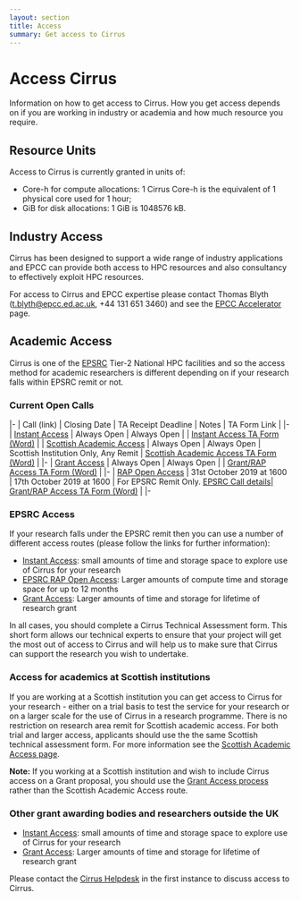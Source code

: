 ```yaml
---
layout: section
title: Access
summary: Get access to Cirrus
---
```


Access Cirrus
=============

Information on how to get access to Cirrus. How you get access depends on 
if you are working in industry or academia and how much resource you require.

Resource Units
--------------

Access to Cirrus is currently granted in units of:

* Core-h for compute allocations: 1 Cirrus Core-h is the equivalent of 1 physical core used for 1 hour;
* GiB for disk allocations: 1 GiB is 1048576 kB.

Industry Access
---------------

Cirrus has been designed to support a wide range of industry applications 
and EPCC can provide both access to HPC resources and also consultancy to
effectively exploit HPC resources.

For access to Cirrus and EPCC expertise please contact Thomas Blyth
(<t.blyth@epcc.ed.ac.uk>, +44 131 651 3460) and see the 
[EPCC Accelerator](https://www.epcc.ed.ac.uk/work-us/industry-engagement-programmes/accelerator)
page.

Academic Access
---------------

Cirrus is one of the [EPSRC](http://www.epsrc.ac.uk) Tier-2 National HPC facilities and
so the access method for academic researchers is different depending on if your 
research falls within EPSRC remit or not.

### Current Open Calls

|-
| Call (link) | Closing Date | TA Receipt Deadline | Notes | TA Form Link |
|-
| [Instant Access](instant.html) | Always Open | Always Open | | [Instant Access TA Form (Word)](ta/Cirrus-TA-Instant-form.docx) |
| [Scottish Academic Access](scottish.html) | Always Open | Always Open | Scottish Institution Only, Any Remit | [Scottish Academic Access TA Form (Word)](ta/Cirrus-TA-ScotAccess-form.docx) |
|-
| [Grant Access](grant.html) | Always Open | Always Open | | [Grant/RAP Access TA Form (Word)](ta/Cirrus-TA-RAPGrant-form.docx) |
|-
| [RAP Open Access](open.html) | 31st October 2019 at 1600 | 17th October 2019 at 1600 | For EPSRC Remit Only. [EPSRC Call details](https://epsrc.ukri.org/funding/calls/rapopenaccesstier2autumn2019/)| [Grant/RAP Access TA Form (Word)](ta/Cirrus-TA-RAPGrant-form.docx)  |
|-

### EPSRC Access

If your research falls under the EPSRC remit then you can use a number of
different access routes (please follow the links for further information):

* [Instant Access](instant.html): small amounts of time and storage space to explore use of Cirrus for your research
* [EPSRC RAP Open Access](open.html): Larger amounts of compute time and storage space for up to 12 months
* [Grant Access](grant.html): Larger amounts of time and storage for lifetime of research grant

In all cases, you should complete a Cirrus Technical Assessment form. This short form allows our technical experts to ensure that your project will get the most out of access to Cirrus and will help us to make sure that Cirrus can support the research you wish to undertake.  

### Access for academics at Scottish institutions

If you are working at a Scottish institution you can get access to Cirrus for your research - either on a trial basis
to test the service for your research or on a larger scale for the use of Cirrus in a research programme. There is
no restriction on research area remit for Scottish academic access. For both trial and larger access, applicants
should use the the same Scottish technical assessment form. For more information see the 
[Scottish Academic Access page](scottish.html).

**Note:** If you working at a Scottish institution and wish to include Cirrus access on a Grant proposal, you
should use the [Grant Access process](grant.html) rather than the Scottish Academic Access route.

### Other grant awarding bodies and researchers outside the UK

* [Instant Access](instant.html): small amounts of time and storage space to explore use of Cirrus for your research
* [Grant Access](grant.html): Larger amounts of time and storage for lifetime of 
research grant

Please contact the [Cirrus Helpdesk](/support/) in the first instance to discuss 
access to Cirrus.

